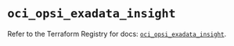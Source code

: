 # `oci_opsi_exadata_insight`

Refer to the Terraform Registry for docs: [`oci_opsi_exadata_insight`](https://registry.terraform.io/providers/oracle/oci/6.18.0/docs/resources/opsi_exadata_insight).

